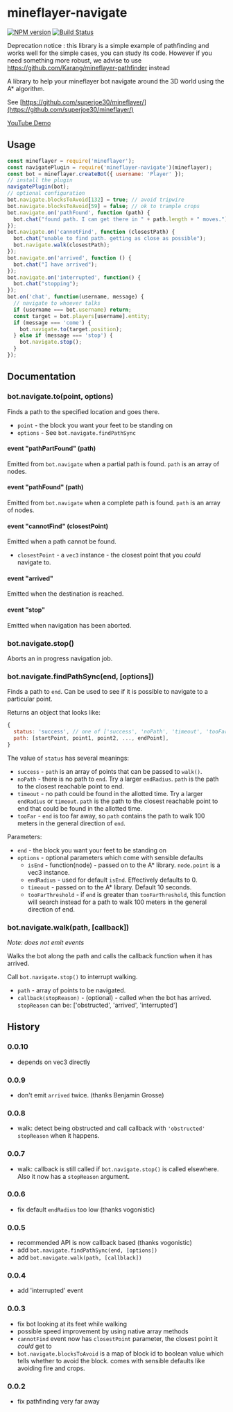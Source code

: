 # mineflayer-navigate
[![NPM version](https://img.shields.io/npm/v/mineflayer-navigate.svg)](http://npmjs.com/package/mineflayer-navigate)
[![Build Status](https://github.com/PrismarineJS/mineflayer-navigate/workflows/CI/badge.svg)](https://github.com/PrismarineJS/mineflayer-navigate/actions?query=workflow%3A%22CI%22)

Deprecation notice : this library is a simple example of pathfinding and works well for the simple cases, you can study its code. However if you need something more robust, we advise to use https://github.com/Karang/mineflayer-pathfinder instead 

A library to help your mineflayer bot navigate around the 3D world using
the A* algorithm.

See [https://github.com/superjoe30/mineflayer/](https://github.com/superjoe30/mineflayer/)

[YouTube Demo](http://www.youtube.com/watch?v=O6lQdmRz8eE)

## Usage

```js
const mineflayer = require('mineflayer');
const navigatePlugin = require('mineflayer-navigate')(mineflayer);
const bot = mineflayer.createBot({ username: 'Player' });
// install the plugin
navigatePlugin(bot);
// optional configuration
bot.navigate.blocksToAvoid[132] = true; // avoid tripwire
bot.navigate.blocksToAvoid[59] = false; // ok to trample crops
bot.navigate.on('pathFound', function (path) {
  bot.chat("found path. I can get there in " + path.length + " moves.");
});
bot.navigate.on('cannotFind', function (closestPath) {
  bot.chat("unable to find path. getting as close as possible");
  bot.navigate.walk(closestPath);
});
bot.navigate.on('arrived', function () {
  bot.chat("I have arrived");
});
bot.navigate.on('interrupted', function() {
  bot.chat("stopping");
});
bot.on('chat', function(username, message) {
  // navigate to whoever talks
  if (username === bot.username) return;
  const target = bot.players[username].entity;
  if (message === 'come') {
    bot.navigate.to(target.position);
  } else if (message === 'stop') {
    bot.navigate.stop();
  }
});
```

## Documentation

### bot.navigate.to(point, options)

Finds a path to the specified location and goes there.

 * `point` - the block you want your feet to be standing on
 * `options` - See `bot.navigate.findPathSync`

#### event "pathPartFound" (path)

Emitted from `bot.navigate` when a partial path is found. `path` is an array
of nodes.

#### event "pathFound" (path)

Emitted from `bot.navigate` when a complete path is found. `path` is an array
of nodes.

#### event "cannotFind" (closestPoint)

Emitted when a path cannot be found.

 * `closestPoint` - a `vec3` instance - the closest point that you *could*
   navigate to.

#### event "arrived"

Emitted when the destination is reached.

#### event "stop"

Emitted when navigation has been aborted.


### bot.navigate.stop()

Aborts an in progress navigation job.

### bot.navigate.findPathSync(end, [options])

Finds a path to `end`. Can be used to see if it is possible to navigate to a
particular point.

Returns an object that looks like:

```js
{
  status: 'success', // one of ['success', 'noPath', 'timeout', 'tooFar']
  path: [startPoint, point1, point2, ..., endPoint],
}
```

The value of `status` has several meanings:

 * `success` - `path` is an array of points that can be passed to `walk()`.
 * `noPath` - there is no path to `end`. Try a larger `endRadius`. `path`
   is the path to the closest reachable point to end.
 * `timeout` - no path could be found in the allotted time. Try a larger
   `endRadius` or `timeout`. `path` is the path to the closest reachable
    point to end that could be found in the allotted time.
 * `tooFar` - `end` is too far away, so `path` contains the path to walk 100
   meters in the general direction of `end`.

Parameters:

 * `end` - the block you want your feet to be standing on
 * `options` - optional parameters which come with sensible defaults
   - `isEnd` - function(node) - passed on to the A* library. `node.point` is
     a vec3 instance.
   - `endRadius` - used for default `isEnd`. Effectively defaults to 0.
   - `timeout` - passed on to the A* library. Default 10 seconds.
   - `tooFarThreshold` - if `end` is greater than `tooFarThreshold`, this
     function will search instead for a path to walk 100 meters in the general
     direction of end.

### bot.navigate.walk(path, [callback])

*Note: does not emit events*

Walks the bot along the path and calls the callback function when it has
arrived.

Call `bot.navigate.stop()` to interrupt walking.

 * `path` - array of points to be navigated.
 * `callback(stopReason)` - (optional) - called when the bot has arrived.
   `stopReason` can be: ['obstructed', 'arrived', 'interrupted']

## History

### 0.0.10

 * depends on vec3 directly

### 0.0.9

 * don't emit `arrived` twice. (thanks Benjamin Grosse)

### 0.0.8

 * walk: detect being obstructed and call callback with `'obstructed'`
   `stopReason` when it happens.

### 0.0.7

 * walk: callback is still called if `bot.navigate.stop()` is called
   elsewhere. Also it now has a `stopReason` argument.

### 0.0.6

 * fix default `endRadius` too low (thanks vogonistic)

### 0.0.5

 * recommended API is now callback based (thanks vogonistic)
 * add `bot.navigate.findPathSync(end, [options])`
 * add `bot.navigate.walk(path, [callblack])`

### 0.0.4

 * add 'interrupted' event

### 0.0.3

 * fix bot looking at its feet while walking
 * possible speed improvement by using native array methods
 * `cannotFind` event now has `closestPoint` parameter, the closest point it
   *could* get to
 * `bot.navigate.blocksToAvoid` is a map of block id to boolean value which
   tells whether to avoid the block. comes with sensible defaults like
   avoiding fire and crops.

### 0.0.2

 * fix pathfinding very far away
